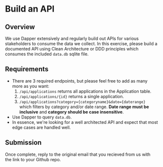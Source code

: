 # Build an API

## Overview

We use Dapper extensively and regularly build out APIs for various stakeholders to consume the data we collect. In this exercise, please build a documented API using Clean Architecture or DDD principles which consumes the included `data.db` sqlite file.

## Requirements

- There are 3 required endpoints, but please feel free to add as many more as you want:
  1. `/api/applications` returns all applications in the Application table.
  1. `/api/applications/{id}` returns a single application.
  1. `/api/applications?category={categoryname}&date={daterange}` which filters by category and/or date range. **Date range must be inclusive** and **category should be case insensitive**.
- Use Dapper to query `data.db`.
- In essence, we're looking for a well architected API and expect that most edge cases are handled well.

## Submission

Once complete, reply to the original email that you recieved from us with the link to your Github repo.
